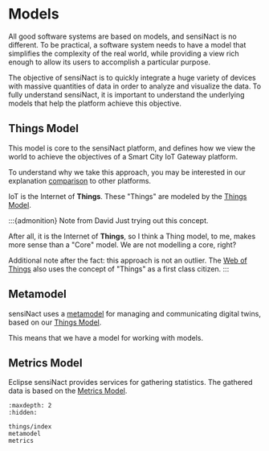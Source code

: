 # Models

All good software systems are based on models, and sensiNact is no different.
To be practical, a software system needs to have a model that simplifies the complexity of
the real world, while providing a view rich enough to allow its users to accomplish a
particular purpose.

The objective of sensiNact is to quickly integrate a huge variety of devices with
massive quantities of data in order to analyze and visualize the data.
To fully understand sensiNact, it is important to understand the underlying models
that help the platform achieve this objective.


## Things Model

This model is core to the sensiNact platform, and defines how we view the world
to achieve the objectives of a Smart City IoT Gateway platform.

To understand why we take this approach, you may be interested in our explanation
[comparison](../comparison.md) to other platforms.

IoT is the Internet of **Things**. These "Things" are modeled by the
[Things Model](things/index.md).

:::{admonition} Note from David
Just trying out this concept.

After all, it is the Internet of **Things**, so I think a Thing model,
to me, makes more sense than a "Core" model. We are not modelling a core, right?

Additional note after the fact: this approach is not an outlier.
The [Web of Things](https://en.wikipedia.org/wiki/Web_of_Things)
also uses the concept of "Things" as a first class citizen.
:::


## Metamodel

sensiNact uses a [metamodel](metamodel.md) for managing and communicating digital twins,
based on our [Things Model](things/index.md).

This means that we have a model for working with models.


## Metrics Model

Eclipse sensiNact provides services for gathering statistics. The gathered data is based on the
[Metrics Model](./metrics.md).



```{toctree}
:maxdepth: 2
:hidden:

things/index
metamodel
metrics
```
